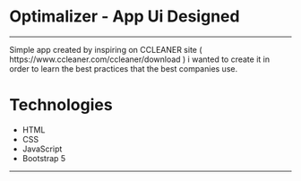 <H1>Optimalizer - App Ui Designed</H1>
<hr>
<p>Simple app created by inspiring on CCLEANER site ( https://www.ccleaner.com/ccleaner/download ) i wanted to create it in order to learn the best practices that 
the best companies use.</p>

<h1>Technologies</h1>
<ul>
  <li>HTML</li>
  <li>CSS</li>
  <li>JavaScript</li>
  <li>Bootstrap 5</li>
</ul>
<hr>
